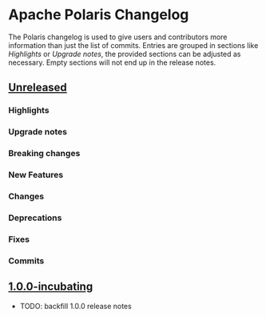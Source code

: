 # Apache Polaris Changelog

The Polaris changelog is used to give users and contributors more information than just the list of commits.
Entries are grouped in sections like _Highlights_ or _Upgrade notes_, the provided sections can be adjusted
as necessary. Empty sections will not end up in the release notes.

## [Unreleased]

### Highlights

### Upgrade notes

### Breaking changes

### New Features

### Changes

### Deprecations

### Fixes

### Commits

## [1.0.0-incubating]

- TODO: backfill 1.0.0 release notes

[Unreleased]: https://github.com/projectnessie/nessie/commits
[1.0.0-incubating]: https://github.com/apache/polaris/releases/tag/apache-polaris-1.0.0-incubating-rc2
